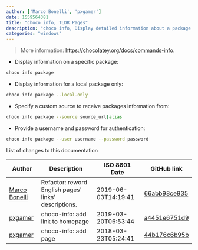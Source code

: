 ```yaml
---
author: ['Marco Bonelli', 'pxgamer']
date: 1559564381
title: "choco info, TLDR Pages"
description: "choco info, Display detailed information about a package with Chocolatey."
categories: "windows"
---
```

> More information: <https://chocolatey.org/docs/commands-info>.

- Display information on a specific package:

```bash
choco info package
```

- Display information for a local package only:

```bash
choco info package --local-only
```

- Specify a custom source to receive packages information from:

```bash
choco info package --source source_url|alias
```

- Provide a username and password for authentication:

```bash
choco info package --user username --password password
```
List of changes to this documentation


Author | Description | ISO 8601 Date | GitHub link
------|-----|-----|-----
[Marco Bonelli](mailto:marco@mebeim.net) | Refactor: reword English pages' links' descriptions. | 2019-06-03T14:19:41 | [66abb98ce935](https://github.com/tldr-pages/tldr/commit/66abb98ce935c0f4516bf30c4d6da72180d5a3ab)
[pxgamer](mailto:owzie123@gmail.com) | choco-info: add link to homepage | 2019-03-20T06:53:44 | [a4451e6751d9](https://github.com/tldr-pages/tldr/commit/a4451e6751d97da21a5c9d91b1cfd9a15cee43e1)
[pxgamer](mailto:owzie123@gmail.com) | choco-info: add page | 2018-03-23T05:24:41 | [44b176c6b95b](https://github.com/tldr-pages/tldr/commit/44b176c6b95b900d24facc5b501860b5654b8e88)


